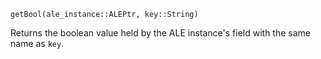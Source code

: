 ```
getBool(ale_instance::ALEPtr, key::String)
```

Returns the boolean value held by the ALE instance's field with the same name as `key`.
